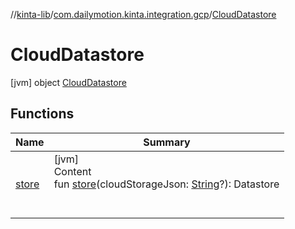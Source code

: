 //[kinta-lib](../../../index.md)/[com.dailymotion.kinta.integration.gcp](../index.md)/[CloudDatastore](index.md)



# CloudDatastore  
 [jvm] object [CloudDatastore](index.md)   


## Functions  
  
|  Name |  Summary | 
|---|---|
| <a name="com.dailymotion.kinta.integration.gcp/CloudDatastore/store/#kotlin.String?/PointingToDeclaration/"></a>[store](store.md)| <a name="com.dailymotion.kinta.integration.gcp/CloudDatastore/store/#kotlin.String?/PointingToDeclaration/"></a>[jvm]  <br>Content  <br>fun [store](store.md)(cloudStorageJson: [String](https://kotlinlang.org/api/latest/jvm/stdlib/kotlin/-string/index.html)?): Datastore  <br><br><br>|

